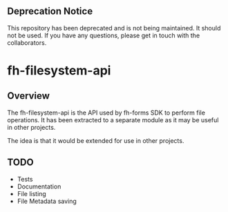 ## Deprecation Notice
This repository has been deprecated and is not being maintained. It should not be used. If you have any questions, please get in touch with the collaborators.

fh-filesystem-api
==================

## Overview

The fh-filesystem-api is the API used by fh-forms SDK to perform file operations. It has been extracted to a separate module as it may be useful in other projects.

The idea is that it would be extended for use in other projects.

## TODO

- Tests
- Documentation
- File listing
- File Metadata saving
